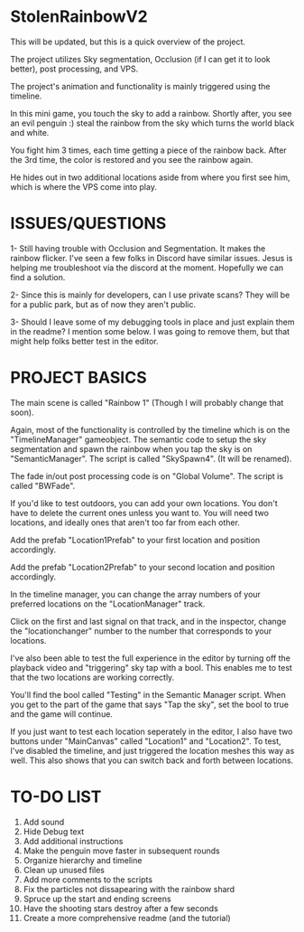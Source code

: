 # StolenRainbowV2

This will be updated, but this is a quick overview of the project.

The project utilizes Sky segmentation, Occlusion (if I can get it  to look better), post processing,  and VPS. 

The project's animation and functionality is mainly triggered using the timeline. 

In this mini game, you touch the sky to add a rainbow. Shortly after, you see an evil penguin :) steal the rainbow from the sky which turns the world black and  white. 

You fight him 3 times, each time getting a piece of the rainbow back. After the 3rd time, the color is restored and you see the rainbow again. 

He hides out in two additional locations aside from where you first see him, which is where the VPS come into play. 

# ISSUES/QUESTIONS
1- Still having trouble with Occlusion and Segmentation. It makes the rainbow flicker. I've seen a few folks in Discord have similar issues. Jesus is helping me troubleshoot via the discord at the moment. Hopefully we can find a solution.

2- Since this is mainly for developers, can I use private scans? They will be for a public park, but as of now they aren't public.

3- Should I leave some of my debugging tools in place and just explain them in the readme? I mention some below. I was going to remove them, but that might help folks better test in the editor. 

# PROJECT BASICS

The main scene is called "Rainbow 1" (Though I will probably change that soon).

Again, most of the functionality is controlled by the timeline which is on the "TimelineManager" gameobject. 
The semantic code to setup the sky segmentation and spawn the rainbow when you tap the sky is on "SemanticManager". The script is called "SkySpawn4". (It will be renamed).

The fade in/out post processing code is on "Global Volume". The script is called "BWFade".

If you'd like to test outdoors, you can add your own locations. You don't have to delete the current ones unless you want to. You will need two locations, and ideally ones that aren't too far from each other. 

Add the prefab "Location1Prefab" to your first location and position accordingly.

Add the prefab "Location2Prefab" to your second location and position accordingly.

In the timeline manager, you can change the array numbers of your preferred locations on the "LocationManager" track. 

Click on the first and last signal on that track, and in the inspector, change the "locationchanger" number to the number that corresponds to your locations. 

I've also been able to test the full experience in the editor by turning off the playback video and "triggering" sky tap with a bool. This enables me to test that the two locations are working correctly. 

You'll find the bool called "Testing" in the Semantic Manager script. When you get to the part of the game that says "Tap the sky", set the bool to true and the game will continue. 

If you just want to test each location seperately in the editor, I also have two buttons under "MainCanvas" called "Location1" and "Location2". To test, I've disabled the timeline, and just triggered the location meshes this way as well. This also shows that you can switch back and forth between locations. 


# TO-DO LIST

1. Add sound
2. Hide Debug text
3. Add additional instructions
4. Make the penguin move faster in subsequent rounds
5. Organize hierarchy and timeline
6. Clean up unused files
7. Add more comments to the scripts
8. Fix the particles not dissapearing with the rainbow shard
9. Spruce up the start and ending screens
10. Have the shooting stars destroy after a few seconds
11. Create a more comprehensive readme (and the tutorial)



